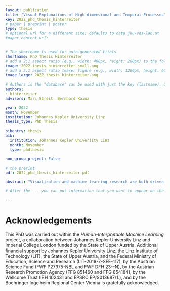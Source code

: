 ```yaml
---
layout: publication
title: "Visual Explanations of High-dimensional and Temporal Processes"
key: 2022_phd_thesis_hinterreiter
# paper | preprint | poster
type: thesis
# optional url for a different site; defaults to data.jku-vds-lab.at
#paper_content_url: 


# The shortname is used for auto-generated titels
shortname: PhD Thesis Hinterreiter
# add a 2:1 aspect ratio (e.g., width: 400px, height: 200px) to the folder /assets/images/papers/
image: 2022_thesis_hinterreiter_small.png
# add a 2:1 aspect ratio teaser figure (e.g., width: 1200px, height: 600px) to the folder /assets/images/papers/
image_large: 2022_thesis_hinterreiter.png

# Authors in the "database" can be used with just the key (lastname). Others can be written properly.
authors:
- hinterreiter
advisors: Marc Streit, Bernhard Kainz

year: 2022
month: November
institution: Johannes Kepler University Linz
thesis_type: PhD Thesis

bibentry: thesis
bib:
  institution: Johannes Kepler University Linz
  month: November
  type: phdthesis

non_group_project: False

# the prerint
pdf: 2022_phd_thesis_hinterreiter.pdf

abstract: "Visualization and machine learning research are both driven by a desire to extract insights from data. However, the means to this end differ substantially between the two fields. While machine learning typically tries to automate decisions, visualization focuses on the human in the loop. A combination of these disparate approaches can help users to acquire insights from data more effectively. This thesis compiles results from five studies in which visualization and machine learning were brought together with a focus on temporal and/or high-dimensional processes. These works span the range from visualizations for model analysis to data processing for visualization. _ConfusionFlow_ and _InstanceFlow_ are two interactive visualization systems that let machine learning developers analyze the temporal progression of the training of classification models. A more general analysis of high-dimensional, temporal processes is possible with the _Projection Path Explorer_, which visualizes processes as trajectories in a low-dimensional embedding space. The Projection Path Explorer makes use of unsupervised machine learning for nonlinear dimensionality reduction. _Projective Latent Interventions_ show how these unsupervised techniques can be adapted to give users more control over, and a better understanding of, the latent representations of classification models. To this end, parametric extensions of dimensionality reduction techniques are introduced, which allow users to manipulate the embeddings in such a way that changes can be propagated back to the original classification model. Finally, _ParaDime_ is a framework for specifying such parametric dimensionality reduction routines in a flexible and customizable way. ParaDime unifies existing techniques and facilitates experimentation with new embedding methods for visualization. These five works illustrate the variety of possible combinations of machine learning and visualization, and showcase how such combined approaches can help users to better understand high-dimensional, temporal processes."

# After the --- you can put information that you want to appear on the website using markdown formatting or HTML. A good example are acknowledgements, extra references, an erratum, etc.

---
```

# Acknowledgements

This PhD was carried out within the _Human-Interpretable Machine Learning_ project, a collaboration between Johannes Kepler University Linz and Imperial College London funded by the State of Upper Austria. Additional financial support by Johannes Kepler University Linz, the Linz Institute of Technology (LIT), the State of Upper Austria, and the Federal Ministry of Education, Science and Research (LIT-2019-7-SEE-117), by the Austrian Science Fund (FWF P27975-NBL and FWF DFH 23--N), by the Austrian Research Promotion Agency (FFG 851460 and FFG 854184), by the Wellcome Trust (IEH 102431 and EPSRC EP/S013687/1.), and by the Boehringer Ingelheim Regional Center Vienna is gratefully acknowledged.

